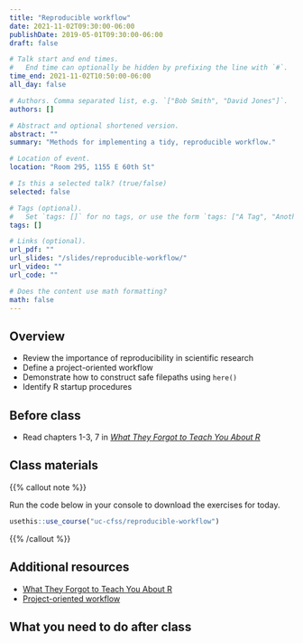 ```yaml
---
title: "Reproducible workflow"
date: 2021-11-02T09:30:00-06:00
publishDate: 2019-05-01T09:30:00-06:00
draft: false

# Talk start and end times.
#   End time can optionally be hidden by prefixing the line with `#`.
time_end: 2021-11-02T10:50:00-06:00
all_day: false

# Authors. Comma separated list, e.g. `["Bob Smith", "David Jones"]`.
authors: []

# Abstract and optional shortened version.
abstract: ""
summary: "Methods for implementing a tidy, reproducible workflow."

# Location of event.
location: "Room 295, 1155 E 60th St"

# Is this a selected talk? (true/false)
selected: false

# Tags (optional).
#   Set `tags: []` for no tags, or use the form `tags: ["A Tag", "Another Tag"]` for one or more tags.
tags: []

# Links (optional).
url_pdf: ""
url_slides: "/slides/reproducible-workflow/"
url_video: ""
url_code: ""

# Does the content use math formatting?
math: false
---
```




## Overview

* Review the importance of reproducibility in scientific research
* Define a project-oriented workflow
* Demonstrate how to construct safe filepaths using `here()`
* Identify R startup procedures

## Before class

* Read chapters 1-3, 7 in [*What They Forgot to Teach You About R*](https://rstats.wtf/)

## Class materials

{{% callout note %}}

Run the code below in your console to download the exercises for today.

```r
usethis::use_course("uc-cfss/reproducible-workflow")
```

{{% /callout %}}

## Additional resources

* [What They Forgot to Teach You About R](https://rstats.wtf/)
* [Project-oriented workflow](https://www.tidyverse.org/articles/2017/12/workflow-vs-script/)

## What you need to do after class

